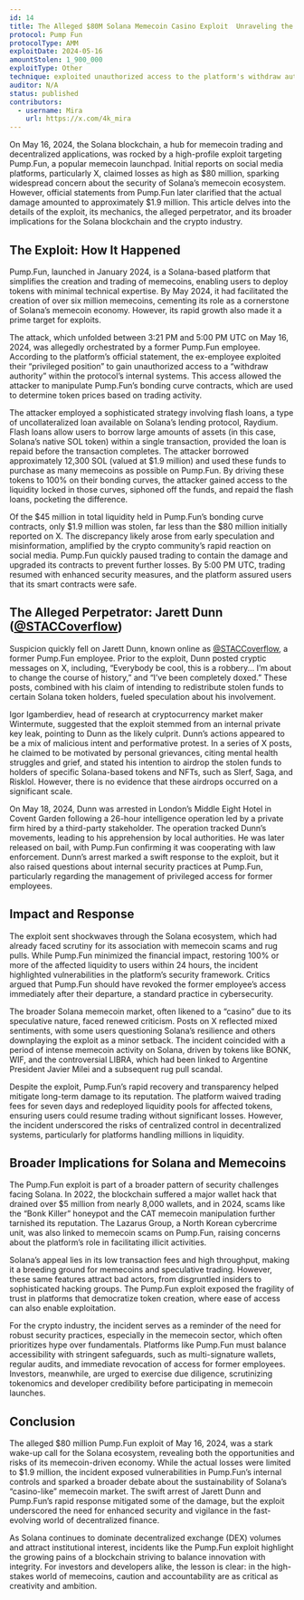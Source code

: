 ```yaml
---
id: 14
title: The Alleged $80M Solana Memecoin Casino Exploit  Unraveling the Pump.Fun Attack 
protocol: Pump Fun
protocolType: AMM
exploitDate: 2024-05-16
amountStolen: 1_900_000 
exploitType: Other
technique: exploited unauthorized access to the platform's withdraw authority
auditor: N/A
status: published
contributors:
  - username: Mira
    url: https://x.com/4k_mira
---
```


On May 16, 2024, the Solana blockchain, a hub for memecoin trading and decentralized applications, was rocked by a high-profile exploit targeting Pump.Fun, a popular memecoin launchpad. Initial reports on social media platforms, particularly X, claimed losses as high as $80 million, sparking widespread concern about the security of Solana’s memecoin ecosystem. However, official statements from Pump.Fun later clarified that the actual damage amounted to approximately $1.9 million. This article delves into the details of the exploit, its mechanics, the alleged perpetrator, and its broader implications for the Solana blockchain and the crypto industry.


## The Exploit: How It Happened

Pump.Fun, launched in January 2024, is a Solana-based platform that simplifies the creation and trading of memecoins, enabling users to deploy tokens with minimal technical expertise. By May 2024, it had facilitated the creation of over six million memecoins, cementing its role as a cornerstone of Solana’s memecoin economy. However, its rapid growth also made it a prime target for exploits.

The attack, which unfolded between 3:21 PM and 5:00 PM UTC on May 16, 2024, was allegedly orchestrated by a former Pump.Fun employee. According to the platform’s official statement, the ex-employee exploited their “privileged position” to gain unauthorized access to a “withdraw authority” within the protocol’s internal systems. This access allowed the attacker to manipulate Pump.Fun’s bonding curve contracts, which are used to determine token prices based on trading activity.

The attacker employed a sophisticated strategy involving flash loans, a type of uncollateralized loan available on Solana’s lending protocol, Raydium. Flash loans allow users to borrow large amounts of assets (in this case, Solana’s native SOL token) within a single transaction, provided the loan is repaid before the transaction completes. The attacker borrowed approximately 12,300 SOL (valued at $1.9 million) and used these funds to purchase as many memecoins as possible on Pump.Fun. By driving these tokens to 100% on their bonding curves, the attacker gained access to the liquidity locked in those curves, siphoned off the funds, and repaid the flash loans, pocketing the difference.

Of the $45 million in total liquidity held in Pump.Fun’s bonding curve contracts, only $1.9 million was stolen, far less than the $80 million initially reported on X. The discrepancy likely arose from early speculation and misinformation, amplified by the crypto community’s rapid reaction on social media. Pump.Fun quickly paused trading to contain the damage and upgraded its contracts to prevent further losses. By 5:00 PM UTC, trading resumed with enhanced security measures, and the platform assured users that its smart contracts were safe.

## The Alleged Perpetrator: Jarett Dunn ([@STACCoverflow](https://x.com/i/grok?conversation=1917616603782603209#:~:text=Perpetrator%3A%20Jarett%20Dunn%20(-,%40STACCoverflow,-)))

Suspicion quickly fell on Jarett Dunn, known online as [@STACCoverflow](https://x.com/i/grok?conversation=1917616603782603209#:~:text=Perpetrator%3A%20Jarett%20Dunn%20(-,%40STACCoverflow,-)), a former Pump.Fun employee. Prior to the exploit, Dunn posted cryptic messages on X, including, “Everybody be cool, this is a robbery... I’m about to change the course of history,” and “I’ve been completely doxed.” These posts, combined with his claim of intending to redistribute stolen funds to certain Solana token holders, fueled speculation about his involvement.

Igor Igamberdiev, head of research at cryptocurrency market maker Wintermute, suggested that the exploit stemmed from an internal private key leak, pointing to Dunn as the likely culprit. Dunn’s actions appeared to be a mix of malicious intent and performative protest. In a series of X posts, he claimed to be motivated by personal grievances, citing mental health struggles and grief, and stated his intention to airdrop the stolen funds to holders of specific Solana-based tokens and NFTs, such as Slerf, Saga, and Risklol. However, there is no evidence that these airdrops occurred on a significant scale.

On May 18, 2024, Dunn was arrested in London’s Middle Eight Hotel in Covent Garden following a 26-hour intelligence operation led by a private firm hired by a third-party stakeholder. The operation tracked Dunn’s movements, leading to his apprehension by local authorities. He was later released on bail, with Pump.Fun confirming it was cooperating with law enforcement. Dunn’s arrest marked a swift response to the exploit, but it also raised questions about internal security practices at Pump.Fun, particularly regarding the management of privileged access for former employees.

## Impact and Response

The exploit sent shockwaves through the Solana ecosystem, which had already faced scrutiny for its association with memecoin scams and rug pulls. While Pump.Fun minimized the financial impact, restoring 100% or more of the affected liquidity to users within 24 hours, the incident highlighted vulnerabilities in the platform’s security framework. Critics argued that Pump.Fun should have revoked the former employee’s access immediately after their departure, a standard practice in cybersecurity.

The broader Solana memecoin market, often likened to a “casino” due to its speculative nature, faced renewed criticism. Posts on X reflected mixed sentiments, with some users questioning Solana’s resilience and others downplaying the exploit as a minor setback. The incident coincided with a period of intense memecoin activity on Solana, driven by tokens like BONK, WIF, and the controversial LIBRA, which had been linked to Argentine President Javier Milei and a subsequent rug pull scandal.

Despite the exploit, Pump.Fun’s rapid recovery and transparency helped mitigate long-term damage to its reputation. The platform waived trading fees for seven days and redeployed liquidity pools for affected tokens, ensuring users could resume trading without significant losses. However, the incident underscored the risks of centralized control in decentralized systems, particularly for platforms handling millions in liquidity.

## Broader Implications for Solana and Memecoins

The Pump.Fun exploit is part of a broader pattern of security challenges facing Solana. In 2022, the blockchain suffered a major wallet hack that drained over $5 million from nearly 8,000 wallets, and in 2024, scams like the “Bonk Killer” honeypot and the CAT memecoin manipulation further tarnished its reputation. The Lazarus Group, a North Korean cybercrime unit, was also linked to memecoin scams on Pump.Fun, raising concerns about the platform’s role in facilitating illicit activities.

Solana’s appeal lies in its low transaction fees and high throughput, making it a breeding ground for memecoins and speculative trading. However, these same features attract bad actors, from disgruntled insiders to sophisticated hacking groups. The Pump.Fun exploit exposed the fragility of trust in platforms that democratize token creation, where ease of access can also enable exploitation.

For the crypto industry, the incident serves as a reminder of the need for robust security practices, especially in the memecoin sector, which often prioritizes hype over fundamentals. Platforms like Pump.Fun must balance accessibility with stringent safeguards, such as multi-signature wallets, regular audits, and immediate revocation of access for former employees. Investors, meanwhile, are urged to exercise due diligence, scrutinizing tokenomics and developer credibility before participating in memecoin launches.

## Conclusion

The alleged $80 million Pump.Fun exploit of May 16, 2024, was a stark wake-up call for the Solana ecosystem, revealing both the opportunities and risks of its memecoin-driven economy. While the actual losses were limited to $1.9 million, the incident exposed vulnerabilities in Pump.Fun’s internal controls and sparked a broader debate about the sustainability of Solana’s “casino-like” memecoin market. The swift arrest of Jarett Dunn and Pump.Fun’s rapid response mitigated some of the damage, but the exploit underscored the need for enhanced security and vigilance in the fast-evolving world of decentralized finance.

As Solana continues to dominate decentralized exchange (DEX) volumes and attract institutional interest, incidents like the Pump.Fun exploit highlight the growing pains of a blockchain striving to balance innovation with integrity. For investors and developers alike, the lesson is clear: in the high-stakes world of memecoins, caution and accountability are as critical as creativity and ambition.

